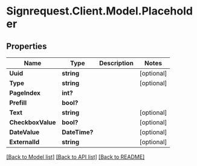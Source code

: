 # Signrequest.Client.Model.Placeholder
## Properties

Name | Type | Description | Notes
------------ | ------------- | ------------- | -------------
**Uuid** | **string** |  | [optional] 
**Type** | **string** |  | [optional] 
**PageIndex** | **int?** |  | 
**Prefill** | **bool?** |  | 
**Text** | **string** |  | [optional] 
**CheckboxValue** | **bool?** |  | [optional] 
**DateValue** | **DateTime?** |  | [optional] 
**ExternalId** | **string** |  | [optional] 

[[Back to Model list]](../README.md#documentation-for-models) [[Back to API list]](../README.md#documentation-for-api-endpoints) [[Back to README]](../README.md)


